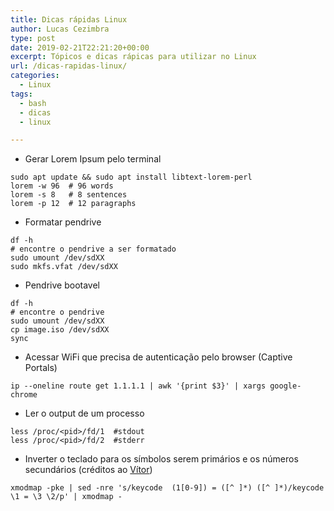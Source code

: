 ```yaml
---
title: Dicas rápidas Linux
author: Lucas Cezimbra
type: post
date: 2019-02-21T22:21:20+00:00
excerpt: Tópicos e dicas rápicas para utilizar no Linux
url: /dicas-rapidas-linux/
categories:
  - Linux
tags:
  - bash
  - dicas
  - linux

---
```

  * Gerar Lorem Ipsum pelo terminal

<pre class="wp-block-code"><code>sudo apt update && sudo apt install libtext-lorem-perl
lorem -w 96  # 96 words
lorem -s 8   # 8 sentences
lorem -p 12  # 12 paragraphs</code></pre>

  * Formatar pendrive

<pre class="wp-block-code"><code>df -h 
# encontre o pendrive a ser formatado
sudo umount /dev/sdXX
sudo mkfs.vfat /dev/sdXX</code></pre>

  * Pendrive bootavel

<pre class="wp-block-code"><code>df -h
# encontre o pendrive
sudo umount /dev/sdXX
cp image.iso /dev/sdXX
sync</code></pre>

  * Acessar WiFi que precisa de autenticação pelo browser (Captive Portals)

<pre class="wp-block-code"><code>ip --oneline route get 1.1.1.1 | awk '{print $3}' | xargs google-chrome</code></pre>

  * Ler o output de um processo

<pre class="wp-block-code"><code>less /proc/&lt;pid&gt;/fd/1  #stdout
less /proc/&lt;pid&gt;/fd/2  #stderr</code></pre>

  * Inverter o teclado para os símbolos serem primários e os números secundários (créditos ao <a href="https://elmord.org/" target="_blank" rel="noreferrer noopener">Vítor</a>)

<pre class="wp-block-code"><code>xmodmap -pke | sed -nre 's/keycode  (1&#91;0-9]) = (&#91;^ ]*) (&#91;^ ]*)/keycode \1 = \3 \2/p' | xmodmap - </code></pre>